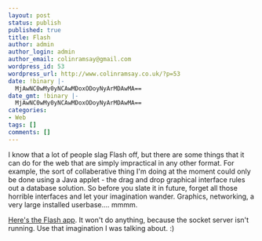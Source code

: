 ```yaml
---
layout: post
status: publish
published: true
title: Flash
author: admin
author_login: admin
author_email: colinramsay@gmail.com
wordpress_id: 53
wordpress_url: http://www.colinramsay.co.uk/?p=53
date: !binary |-
  MjAwNC0wMy0yNCAwMDoxODoyNyArMDAwMA==
date_gmt: !binary |-
  MjAwNC0wMy0yNCAwMDoxODoyNyArMDAwMA==
categories:
- Web
tags: []
comments: []
---
```

<p>I know that a lot of people slag Flash off, but there are some things that it can do for the web that are simply impractical in any other format. For example, the sort of collaberative thing I'm doing at the moment could only be done using a Java applet - the drag and drop graphical interface rules out a database solution. So before you slate it in future, forget all those horrible interfaces and let your imagination wander. Graphics, networking, a very large installed userbase.... mmmm.</p>
<p><a href="http://colinramsay.ath.cx:85/groundswell/flash/Media%20Project/Project%20Flash%20App/timeline.swf">Here's the Flash app</a>. It won't do anything, because the socket server isn't running. Use that imagination I was talking about. :)</p>
